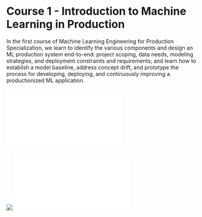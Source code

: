 # Course 1 - Introduction to Machine Learning in Production
In the first course of Machine Learning Engineering for Production Specialization, we learn to identify the various components and design an ML production system end-to-end: project scoping, data needs, modeling strategies, and deployment constraints and requirements; and learn how to establish a model baseline, address concept drift, and prototype the process for developing, deploying, and continuously improving a productionized ML application.

![some discription](./certificate.pdf "some discription")

<image src="certificate.pdf"/>

<embed src="certificate.pdf" type="application/pdf">

<object data="certificate.pdf" type="application/pdf" width="100%"> 
</object>